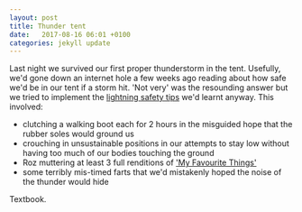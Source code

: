 ```yaml
---
layout: post
title: Thunder tent
date:   2017-08-16 06:01 +0100
categories: jekyll update
---
```


Last night we survived our first proper thunderstorm in the tent. Usefully, we'd gone down an internet hole a few weeks ago reading about how safe we'd be in our tent if a storm hit. 'Not very' was the resounding answer but we tried to implement the [lightning safety tips](http://www.nationalgeographic.com/environment/natural-disasters/lightning-safety-tips/) we'd learnt anyway. This involved:

- clutching a walking boot each for 2 hours in the misguided hope that the rubber soles would ground us 
- crouching in unsustainable positions in our attempts to stay low without having too much of our bodies touching the ground
- Roz muttering at least 3 full renditions of ['My Favourite Things'](xhttp://youtu.be/33o32C0ogVM)
- some terribly mis-timed farts that we'd mistakenly hoped the noise of the thunder would hide

Textbook.


